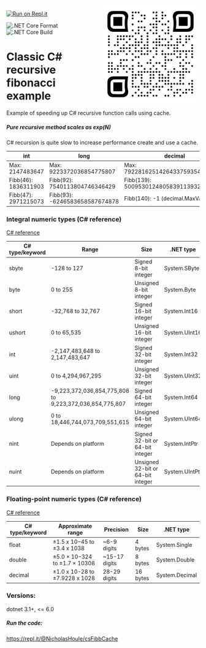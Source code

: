 <img align="right" width="256px" src="https://raw.githubusercontent.com/nicholashoule/img/master/me.svg">

[![Run on Repl.it](https://repl.it/badge/github/nicholashoule/csFibbCache)](https://repl.it/github/nicholashoule/csFibbCache)

![.NET Core Format](https://github.com/nicholashoule/csFibbCache/workflows/.NET%20Core%20Format/badge.svg?branch=master)
![.NET Core Build](https://github.com/nicholashoule/csFibbCache/workflows/.NET%20Core%20Build/badge.svg?branch=master)

# Classic C# recursive fibonacci example

Example of speeding up C# recursive function calls using cache.

##### Pure recursive method scales as exp(N)

C# recursion is quite slow to increase performance create and use a cache.

| **int**              | **long**                       | **decimal**                              |
| -------------------- | ------------------------------ | ---------------------------------------- |
| Max: 2147483647      | Max: 9223372036854775807       | Max: 79228162514264337593543950335       |
| Fibb(46): 1836311903 | Fibb(92): 7540113804746346429  | Fibb(139): 50095301248058391139327916261 |
| Fibb(47): 2971215073 | Fibb(93): -6246583658587674878 | Fibb(140): -1 (decimal.MaxValue)         |

### Integral numeric types (C# reference)

[C# reference](https://docs.microsoft.com/en-us/dotnet/csharp/language-reference/builtin-types/integral-numeric-types)

| **C# type/keyword** | **Range**                                               | **Size**                          | **.NET type**  |
| ------------------- | ------------------------------------------------------- | --------------------------------- | -------------- |
| sbyte               | -128 to 127                                             | Signed 8-bit integer              | System.SByte   |
| byte                | 0 to 255                                                | Unsigned 8-bit integer            | System.Byte    |
| short               | -32,768 to 32,767                                       | Signed 16-bit integer             | System.Int16   |
| ushort              | 0 to 65,535                                             | Unsigned 16-bit integer           | System.UInt16  |
| int                 | -2,147,483,648 to 2,147,483,647                         | Signed 32-bit integer             | System.Int32   |
| uint                | 0 to 4,294,967,295                                      | Unsigned 32-bit integer           | System.UInt32  |
| long                | -9,223,372,036,854,775,808 to 9,223,372,036,854,775,807 | Signed 64-bit integer             | System.Int64   |
| ulong               | 0 to 18,446,744,073,709,551,615                         | Unsigned 64-bit integer           | System.UInt64  |
| nint                | Depends on platform                                     | Signed 32-bit or 64-bit integer   | System.IntPtr  |
| nuint               | Depends on platform                                     | Unsigned 32-bit or 64-bit integer | System.UIntPtr |

### Floating-point numeric types (C# reference)

[C# reference](https://docs.microsoft.com/en-us/dotnet/csharp/language-reference/builtin-types/floating-point-numeric-types)

| **C# type/keyword** | **Approximate range**          | **Precision** | **Size** | **.NET type**  |
| ------------------- | ------------------------------ | ------------- | -------- | -------------- |
| float               | ±1.5 x 10−45 to ±3.4 x 1038    | ~6-9 digits   | 4 bytes  | System.Single  |
| double              | ±5.0 × 10−324 to ±1.7 × 10308  | ~15-17 digits | 8 bytes  | System.Double  |
| decimal             | ±1.0 x 10-28 to ±7.9228 x 1028 | 28-29 digits  | 16 bytes | System.Decimal |

### Versions:

dotnet 3.1+, <= 6.0

##### Run the code:

https://repl.it/@NicholasHoule/csFibbCache
